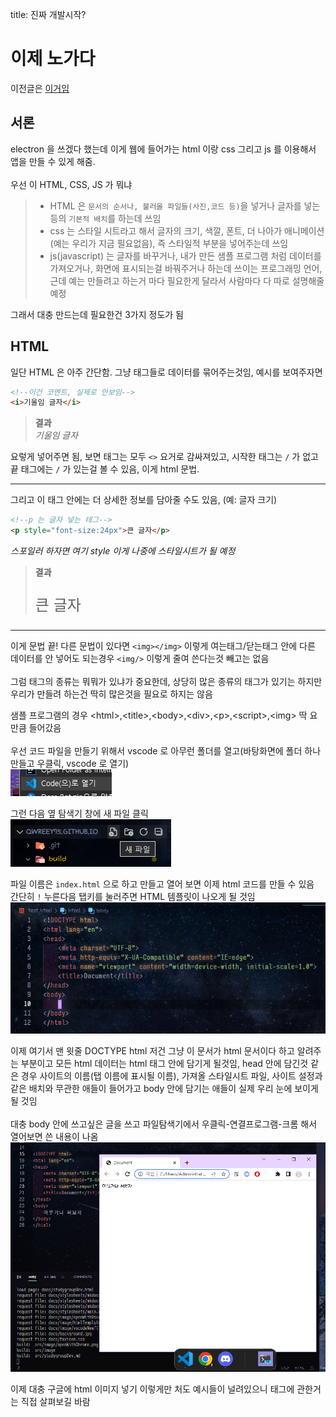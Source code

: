 title: 진짜 개발시작?

# 이제 노가다

이전글은 [이거임](./studygroup2022)  

## 서론
electron 을 쓰겠다 했는데 이게 웹에 들어가는 html 이랑 css 그리고 js 를 이용해서 앱을 만들 수 있게 해줌.
<br><br>
우선 이 HTML, CSS, JS 가 뭐냐  

> -  HTML 은 `문서의 순서나, 불러올 파일들(사진,코드 등)`을 넣거나 글자를 넣는등의 `기본적 배치`를 하는데 쓰임  
> - css 는 스타일 시트라고 해서 글자의 크기, 색깔, 폰트, 더 나아가 애니메이션(예는 우리가 지금 필요없음), 즉 스타일적 부분을 넣어주는데 쓰임  
> - js(javascript) 는 글자를 바꾸거나, 내가 만든 샘플 프로그램 처럼 데이터를 가져오거나, 화면에 표시되는걸 바꿔주거나 하는데 쓰이는 프로그래밍 언어, 근데 예는 만들려고 하는거 마다 필요한게 달라서 사람마다 다 따로 설명해줄 예정  

그래서 대충 만드는데 필요한건 3가지 정도가 됨

## HTML
일단 HTML 은 아주 간단함. 그냥 태그들로 데이터를 묶어주는것임, 예시를 보여주자면
<br>
```html
<!--이건 코멘트, 실제로 안보임-->
<i>기울임 글자</i>
```
> **결과**  
> <i>기울임 글자</i>  

요렇게  넣어주면 됨, 보면 태그는 모두 `<>` 요거로 감싸져있고, 시작한 태그는 `/` 가 없고 끝 태그에는 `/` 가 있는걸 볼 수 있음, 이게 html 문법.

---

그리고 이 태그 안에는 더 상세한 정보를 담아줄 수도 있음, (예: 글자 크기)
```html
<!--p 는 글자 넣는 테그-->
<p style="font-size:24px">큰 글자</p>
```
*스포일러 하자면 여기 style 이게 나중에 스타일시트가 될 예정*  
> **결과**
> <p style="font-size:24px">큰 글자</p>  

---

이게 문법 끝! 다른 문법이 있다면 `<img></img>` 이렇게 여는태그/닫는태그 안에 다른 데이터를 안 넣어도 되는경우 `<img/>` 이렇게 줄여 쓴다는것 빼고는 없음
<br><br>
그럼 태그의 종류는 뭐뭐가 있냐가 중요한데, 상당히 많은 종류의 태그가 있기는 하지만 우리가 만들려 하는건 딱히 많은것을 필요로 하지는 않음  

샘플 프로그램의 경우 &lt;html&gt;,&lt;title&gt;,&lt;body&gt;,&lt;div&gt;,&lt;p&gt;,&lt;script&gt;,&lt;img&gt; 딱 요만큼 들어갔음
<br><br>
우선 코드 파일을 만들기 위해서 vscode 로 아무런 폴더를 열고(바탕화면에 폴더 하나 만들고 우클릭, vscode 로 열기)  
![image](./image/studygroup/openWithVscode.png)  

그런 다음 옆 탐색기 창에 새 파일 클릭  
![image](./image/studygroup/vscodeNewfile.png)  

파일 이름은 `index.html` 으로 하고 만들고 열어 보면 이제 html 코드를 만들 수 있음  
간단히 `!` 누른다음 탭키를 눌러주면 HTML 템플릿이 나오게 될 것임  
![image](./image/studygroup/htmlTemplate.png)  

이제 여기서 맨 윗줄 DOCTYPE html 저건 그냥 이 문서가 html 문서이다 하고 알려주는 부분이고 모든 html 데이터는 html 태그 안에 담기게 될것임, head 안에 담긴것 같은 경우 사이트의 이름(탭 이름에 표시될 이름), 가져올 스타일시트 파일, 사이트 설정과 같은 배치와 무관한 애들이 들어가고 body 안에 담기는 애들이 실제 우리 눈에 보이게 될 것임
<br><br>
대충 body 안에 쓰고싶은 글을 쓰고 파일탐색기에서 우클릭-연결프로그램-크롬 해서 열어보면 쓴 내용이 나옴
![image](./image/studygroup/chrome.png)  

이제 대충 구글에 html 이미지 넣기 이렇게만 처도 예시들이 널려있으니 태그에 관한거는 직접 살펴보길 바람  

